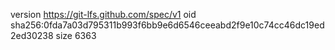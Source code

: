 version https://git-lfs.github.com/spec/v1
oid sha256:0fda7a03d795311b993f6bb9e6d6546ceeabd2f9e10c74cc46dc19ed2ed30238
size 6363
